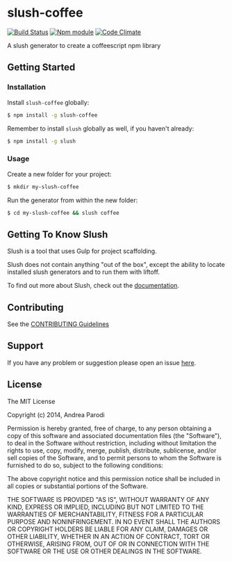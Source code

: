 # slush-coffee
[![Build Status](https://secure.travis-ci.org/parroit/slush-coffee.png?branch=master)](http://travis-ci.org/parroit/slush-coffee)  [![Npm module](https://badge.fury.io/js/slush-coffee.png)](https://npmjs.org/package/slush-coffee) [![Code Climate](https://codeclimate.com/github/parroit/slush-coffee.png)](https://codeclimate.com/github/parroit/slush-coffee)

A slush generator to create a coffeescript npm library


## Getting Started

### Installation

Install `slush-coffee` globally:

```bash
$ npm install -g slush-coffee
```

Remember to install `slush` globally as well, if you haven't already:

```bash
$ npm install -g slush
```

### Usage

Create a new folder for your project:

```bash
$ mkdir my-slush-coffee
```

Run the generator from within the new folder:

```bash
$ cd my-slush-coffee && slush coffee
```

## Getting To Know Slush

Slush is a tool that uses Gulp for project scaffolding.

Slush does not contain anything "out of the box", except the ability to locate installed slush generators and to run them with liftoff.

To find out more about Slush, check out the [documentation](https://github.com/klei/slush).

## Contributing

See the [CONTRIBUTING Guidelines](https://github.com/parroit/slush-coffee/blob/master/CONTRIBUTING.md)

## Support
If you have any problem or suggestion please open an issue [here](https://github.com/parroit/slush-coffee/issues).

## License 

The MIT License

Copyright (c) 2014, Andrea Parodi

Permission is hereby granted, free of charge, to any person
obtaining a copy of this software and associated documentation
files (the "Software"), to deal in the Software without
restriction, including without limitation the rights to use,
copy, modify, merge, publish, distribute, sublicense, and/or sell
copies of the Software, and to permit persons to whom the
Software is furnished to do so, subject to the following
conditions:

The above copyright notice and this permission notice shall be
included in all copies or substantial portions of the Software.

THE SOFTWARE IS PROVIDED "AS IS", WITHOUT WARRANTY OF ANY KIND,
EXPRESS OR IMPLIED, INCLUDING BUT NOT LIMITED TO THE WARRANTIES
OF MERCHANTABILITY, FITNESS FOR A PARTICULAR PURPOSE AND
NONINFRINGEMENT. IN NO EVENT SHALL THE AUTHORS OR COPYRIGHT
HOLDERS BE LIABLE FOR ANY CLAIM, DAMAGES OR OTHER LIABILITY,
WHETHER IN AN ACTION OF CONTRACT, TORT OR OTHERWISE, ARISING
FROM, OUT OF OR IN CONNECTION WITH THE SOFTWARE OR THE USE OR
OTHER DEALINGS IN THE SOFTWARE.

